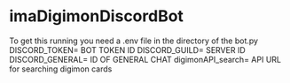 # imaDigimonDiscordBot

To get this running you need a .env file in the directory of the bot.py
DISCORD_TOKEN= BOT TOKEN ID
DISCORD_GUILD= SERVER ID
DISCORD_GENERAL= ID OF GENERAL CHAT
digimonAPI_search= API URL for searching digimon cards